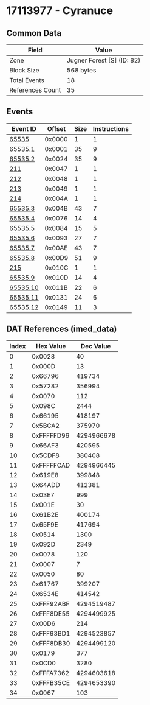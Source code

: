 # 17113977 - Cyranuce

## Common Data

| Field            | Value                      |
|------------------|----------------------------|
| Zone             | Jugner Forest [S] (ID: 82) |
| Block Size       | 568 bytes                  |
| Total Events     | 18                         |
| References Count | 35                         |

## Events

| Event ID                  | Offset   |   Size |   Instructions |
|---------------------------|----------|--------|----------------|
| [65535](./65535.md)       | 0x0000   |      1 |              1 |
| [65535.1](./65535.1.md)   | 0x0001   |     35 |              9 |
| [65535.2](./65535.2.md)   | 0x0024   |     35 |              9 |
| [211](./211.md)           | 0x0047   |      1 |              1 |
| [212](./212.md)           | 0x0048   |      1 |              1 |
| [213](./213.md)           | 0x0049   |      1 |              1 |
| [214](./214.md)           | 0x004A   |      1 |              1 |
| [65535.3](./65535.3.md)   | 0x004B   |     43 |              7 |
| [65535.4](./65535.4.md)   | 0x0076   |     14 |              4 |
| [65535.5](./65535.5.md)   | 0x0084   |     15 |              5 |
| [65535.6](./65535.6.md)   | 0x0093   |     27 |              7 |
| [65535.7](./65535.7.md)   | 0x00AE   |     43 |              7 |
| [65535.8](./65535.8.md)   | 0x00D9   |     51 |              9 |
| [215](./215.md)           | 0x010C   |      1 |              1 |
| [65535.9](./65535.9.md)   | 0x010D   |     14 |              4 |
| [65535.10](./65535.10.md) | 0x011B   |     22 |              6 |
| [65535.11](./65535.11.md) | 0x0131   |     24 |              6 |
| [65535.12](./65535.12.md) | 0x0149   |     11 |              3 |

## DAT References (imed_data)

|   Index | Hex Value   |   Dec Value |
|---------|-------------|-------------|
|       0 | 0x0028      |          40 |
|       1 | 0x000D      |          13 |
|       2 | 0x66796     |      419734 |
|       3 | 0x57282     |      356994 |
|       4 | 0x0070      |         112 |
|       5 | 0x098C      |        2444 |
|       6 | 0x66195     |      418197 |
|       7 | 0x5BCA2     |      375970 |
|       8 | 0xFFFFFD96  |  4294966678 |
|       9 | 0x66AF3     |      420595 |
|      10 | 0x5CDF8     |      380408 |
|      11 | 0xFFFFFCAD  |  4294966445 |
|      12 | 0x619E8     |      399848 |
|      13 | 0x64ADD     |      412381 |
|      14 | 0x03E7      |         999 |
|      15 | 0x001E      |          30 |
|      16 | 0x61B2E     |      400174 |
|      17 | 0x65F9E     |      417694 |
|      18 | 0x0514      |        1300 |
|      19 | 0x092D      |        2349 |
|      20 | 0x0078      |         120 |
|      21 | 0x0007      |           7 |
|      22 | 0x0050      |          80 |
|      23 | 0x61767     |      399207 |
|      24 | 0x6534E     |      414542 |
|      25 | 0xFFF92ABF  |  4294519487 |
|      26 | 0xFFF8DE55  |  4294499925 |
|      27 | 0x00D6      |         214 |
|      28 | 0xFFF93BD1  |  4294523857 |
|      29 | 0xFFF8DB30  |  4294499120 |
|      30 | 0x0179      |         377 |
|      31 | 0x0CD0      |        3280 |
|      32 | 0xFFFA7362  |  4294603618 |
|      33 | 0xFFFB35CE  |  4294653390 |
|      34 | 0x0067      |         103 |

